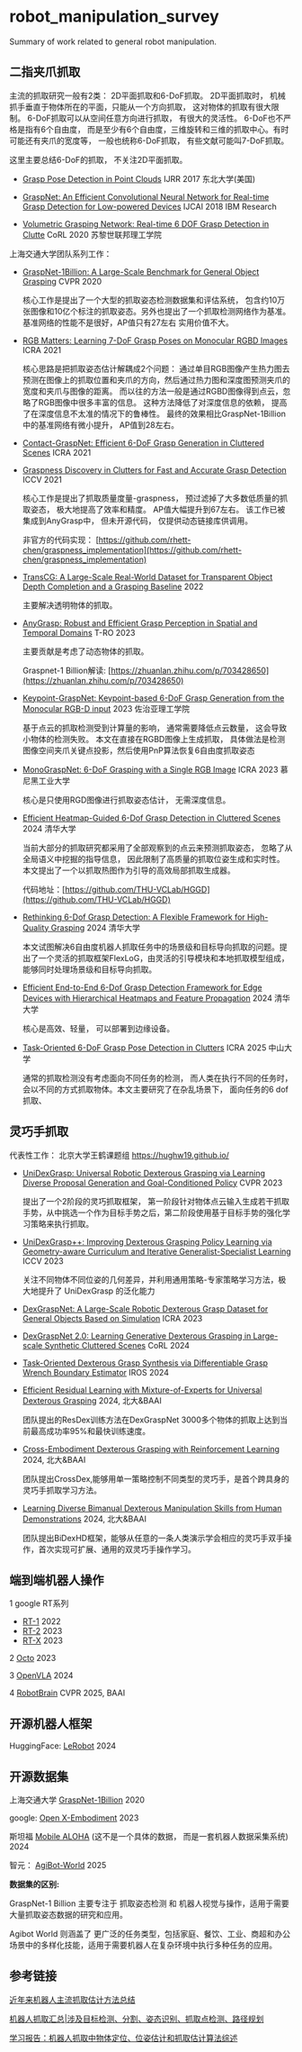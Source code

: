 # robot_manipulation_survey
Summary of work related to general robot manipulation.



## 二指夹爪抓取

主流的抓取研究一般有2类： 2D平面抓取和6-DoF抓取。 2D平面抓取时， 机械抓手垂直于物体所在的平面，只能从一个方向抓取， 这对物体的抓取有很大限制。
6-DoF抓取可以从空间任意方向进行抓取， 有很大的灵活性。 6-DoF也不严格是指有6个自由度， 而是至少有6个自由度，三维旋转和三维的抓取中心。有时可能还有夹爪的宽度等，
一般也统称6-DoF抓取， 有些文献可能叫7-DoF抓取。

这里主要总结6-DoF的抓取， 不关注2D平面抓取。 


- [Grasp Pose Detection in Point Clouds](https://arxiv.org/abs/1706.09911)  IJRR 2017  东北大学(美国)


- [GraspNet: An Efficient Convolutional Neural Network for Real-time Grasp Detection for Low-powered Devices](https://www.ijcai.org/proceedings/2018/0677.pdf)  IJCAI 2018  IBM Research


- [Volumetric Grasping Network: Real-time 6 DOF Grasp Detection in Clutte](https://arxiv.org/abs/2101.01132) CoRL  2020    苏黎世联邦理工学院




上海交通大学团队系列工作： 

- [GraspNet-1Billion: A Large-Scale Benchmark for General Object Grasping](https://openaccess.thecvf.com/content_CVPR_2020/papers/Fang_GraspNet-1Billion_A_Large-Scale_Benchmark_for_General_Object_Grasping_CVPR_2020_paper.pdf)  CVPR 2020

  核心工作是提出了一个大型的抓取姿态检测数据集和评估系统， 包含约10万张图像和10亿个标注的抓取姿态。另外也提出了一个抓取检测网络作为基准。 基准网络的性能不是很好，AP值只有27左右 实用价值不大。 



-  [RGB Matters: Learning 7-DoF Grasp Poses on Monocular RGBD Images](https://arxiv.org/abs/2103.02184)  ICRA 2021
  
    核心思路是把抓取姿态估计解耦成2个问题： 通过单目RGB图像产生热力图去预测在图像上的抓取位置和夹爪的方向，然后通过热力图和深度图预测夹爪的宽度和夹爪与图像的距离。
而以往的方法一般是通过RGBD图像得到点云，忽略了RGB图像中很多丰富的信息。  这种方法降低了对深度信息的依赖， 提高了在深度信息不太准的情况下的鲁棒性。 最终的效果相比GraspNet-1Billion中的基准网络有微小提升， AP值到28左右。 


- [Contact-GraspNet: Efficient 6-DoF Grasp Generation in Cluttered Scenes](https://arxiv.org/abs/2103.14127)  ICRA 2021


- [Graspness Discovery in Clutters for Fast and Accurate Grasp Detection](https://arxiv.org/abs/2406.11142)  ICCV 2021
    
    核心工作是提出了抓取质量度量-graspness， 预过滤掉了大多数低质量的抓取姿态， 极大地提高了效率和精度。 AP值大幅提升到67左右。 该工作已被集成到AnyGrasp中， 但未开源代码， 仅提供动态链接库供调用。

    非官方的代码实现： [https://github.com/rhett-chen/graspness_implementation](https://github.com/rhett-chen/graspness_implementation)


- [TransCG: A Large-Scale Real-World Dataset for Transparent Object Depth Completion and a Grasping Baseline](https://arxiv.org/abs/2202.08471) 2022

    主要解决透明物体的抓取。 


 
-  [AnyGrasp: Robust and Efficient Grasp Perception in Spatial and Temporal Domains](https://graspnet.net/anygrasp)   T-RO 2023
    
    主要贡献是考虑了动态物体的抓取。

     Graspnet-1 Billion解读: [https://zhuanlan.zhihu.com/p/703428650](https://zhuanlan.zhihu.com/p/703428650)


- [Keypoint-GraspNet: Keypoint-based 6-DoF Grasp Generation from the Monocular RGB-D input](https://arxiv.org/abs/2209.08752)  2023  佐治亚理工学院

    基于点云的抓取检测受到计算量的影响， 通常需要降低点云数量， 这会导致小物体的检测失败。 本文在直接在RGBD图像上生成抓取， 具体做法是检测图像空间夹爪关键点投影，然后使用PnP算法恢复6自由度抓取姿态


- [MonoGraspNet: 6-DoF Grasping with a Single RGB Image](https://arxiv.org/abs/2209.13036) ICRA 2023  慕尼黑工业大学

    核心是只使用RGD图像进行抓取姿态估计， 无需深度信息。 


- [Efficient Heatmap-Guided 6-Dof Grasp Detection in Cluttered Scenes](https://arxiv.org/abs/2403.18546)  2024  清华大学
    
    当前大部分的抓取研究都采用了全部观察到的点云来预测抓取姿态， 忽略了从全局语义中挖掘的指导信息， 因此限制了高质量的抓取位姿生成和实时性。 本文提出了一个以抓取热图作为引导的高效局部抓取生成器。 
    
    代码地址：[https://github.com/THU-VCLab/HGGD](https://github.com/THU-VCLab/HGGD)


- [Rethinking 6-Dof Grasp Detection: A Flexible Framework for High-Quality Grasping](https://arxiv.org/abs/2403.15054) 2024 清华大学
    
    本文试图解决6自由度机器人抓取任务中的场景级和目标导向抓取的问题。提出了一个灵活的抓取框架FlexLoG，由灵活的引导模块和本地抓取模型组成，能够同时处理场景级和目标导向抓取。



- [Efficient End-to-End 6-Dof Grasp Detection Framework for Edge Devices with Hierarchical Heatmaps and Feature Propagation](https://arxiv.org/abs/2410.22980) 2024 清华大学

    核心是高效、轻量， 可以部署到边缘设备。 

- [Task-Oriented 6-DoF Grasp Pose Detection in Clutters](https://arxiv.org/abs/2502.16976)  ICRA 2025 中山大学
  
    通常的抓取检测没有考虑面向不同任务的检测， 而人类在执行不同的任务时， 会以不同的方式抓取物体。本文主要研究了在杂乱场景下， 面向任务的6 dof抓取、



## 灵巧手抓取

代表性工作：
北京大学王鹤课题组    https://hughw19.github.io/

- [UniDexGrasp: Universal Robotic Dexterous Grasping via Learning Diverse Proposal Generation and Goal-Conditioned Policy](https://arxiv.org/abs/2303.00938)  CVPR 2023

   提出了一个2阶段的灵巧抓取框架， 第一阶段针对物体点云输入生成若干抓取手势，从中挑选一个作为目标手势之后，第二阶段使用基于目标手势的强化学习策略来执行抓取。



- [UniDexGrasp++: Improving Dexterous Grasping Policy Learning via Geometry-aware Curriculum and Iterative Generalist-Specialist Learning](https://arxiv.org/abs/2304.00464)    ICCV 2023 

    关注不同物体不同位姿的几何差异，并利用通用策略-专家策略学习方法，极大地提升了 UniDexGrasp 的泛化能力


- [DexGraspNet: A Large-Scale Robotic Dexterous Grasp Dataset for General Objects Based on Simulation](https://arxiv.org/abs/2210.02697) ICRA 2023


- [DexGraspNet 2.0: Learning Generative Dexterous Grasping in Large-scale Synthetic Cluttered Scenes](https://arxiv.org/abs/2410.23004)  CoRL 2024


- [Task-Oriented Dexterous Grasp Synthesis via Differentiable Grasp Wrench Boundary Estimator](https://arxiv.org/abs/2309.13586) IROS 2024




- [Efficient Residual Learning with Mixture-of-Experts for Universal Dexterous Grasping](https://arxiv.org/abs/2410.02475) 2024, 北大&BAAI

  团队提出的ResDex训练方法在DexGraspNet 3000多个物体的抓取上达到当前最高成功率95%和最快训练速度。


- [Cross-Embodiment Dexterous Grasping with Reinforcement Learning](https://arxiv.org/abs/2410.02479v1) 2024, 北大&BAAI

  团队提出CrossDex,能够用单一策略控制不同类型的灵巧手，是首个跨具身的灵巧手抓取学习方法。


- [Learning Diverse Bimanual Dexterous Manipulation Skills from Human Demonstrations](https://arxiv.org/abs/2410.02477) 2024, 北大&BAAI
  
  团队提出BiDexHD框架，能够从任意的一条人类演示学会相应的灵巧手双手操作，首次实现可扩展、通用的双灵巧手操作学习。


## 端到端机器人操作




1 google RT系列

- [RT-1](https://robotics-transformer1.github.io/)   2022
- [RT-2](https://robotics-transformer2.github.io/)   2023
- [RT-X](https://robotics-transformer-x.github.io/)   2023



2 [Octo](https://octo-models.github.io/)    2023






3 [OpenVLA](https://openvla.github.io/)    2024


4 [RobotBrain](https://superrobobrain.github.io/)  CVPR 2025, BAAI



## 开源机器人框架


HuggingFace: [LeRobot](https://github.com/huggingface/lerobot)  2024


## 开源数据集


上海交通大学 [GraspNet-1Billion](https://graspnet.net/) 2020

google: [Open X-Embodiment](https://robotics-transformer-x.github.io/)   2023


斯坦福 [Mobile ALOHA](https://mobile-aloha.github.io/)   (这不是一个具体的数据， 而是一套机器人数据采集系统)     2024


智元： [AgiBot-World](https://agibot-world.com/)   2025




**数据集的区别:**

GraspNet-1 Billion 主要专注于 抓取姿态检测 和 机器人视觉与操作，适用于需要大量抓取姿态数据的研究和应用。 

Agibot World 则涵盖了 更广泛的任务类型，包括家庭、餐饮、工业、商超和办公场景中的多样化技能，适用于需要机器人在复杂环境中执行多种任务的应用。



## 参考链接
[近年来机器人主流抓取估计方法总结](https://blog.51cto.com/u_14411234/3094747)

[机器人抓取汇总|涉及目标检测、分割、姿态识别、抓取点检测、路径规划](https://cloud.tencent.com/developer/inventory/1112/article/1587723)

[学习报告：机器人抓取中物体定位、位姿估计和抓取估计算法综述](https://www.scholat.com/teamwork/showPostMessage.html?id=10653)

